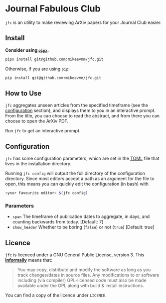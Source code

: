 # Journal Fabulous Club

`jfc` is an utility to make reviewing ArXiv papers for your Journal Club easier.

## Install

**Consider using [`pipx`][pipx].**

```bash
pipx install git@github.com:mikeevmm/jfc.git
```

Otherwise, if you are using `pip`:

```bash
pip install git@github.com:mikeevmm/jfc.git
```

## How to Use

`jfc` aggregates unseen articles from the specified timeframe (see the
[configuration](##configuration) section), and displays them to you in an
interactive prompt. From the title, you can choose to read the abstract, and
from there you can choose to open the ArXiv PDF.

Run `jfc` to get an interactive prompt.

## Configuration

`jfc` has some configuration parameters, which are set in the [TOML][TOML] file
that lives in the installation directory.

Running `jfc config` will output the full directory of the configuration
directory. Since most editors accept a path as an argument for the file to open,
this means you can quickly edit the configuration (in bash) with

```bash
<your favourite editor> $(jfc config)
```

### Parameters

 * `span` The timeframe of publication dates to aggregate, in days, and
    counting backwards from today. [Default: 7]
 * `show_header` Whether to be boring (`false`) or not (`true`) [Default: true]

## Licence

`jfc` is licenced under a GNU General Public License, version 3. This
[**informally**][GPLv3] means that:

> You may copy, distribute and modify the software as long as you track
> changes/dates in source files. Any modifications to or software including
> (via compiler) GPL-licensed code must also be made available under the GPL
> along with build & install instructions.

You can find a copy of the licence under `LICENCE`.

[pipx]: https://github.com/pypa/pipx
[TOML]: https://en.wikipedia.org/wiki/TOML
[GPLv3]: https://tldrlegal.com/license/gnu-lesser-general-public-license-v2.1-(lgpl-2.1)
